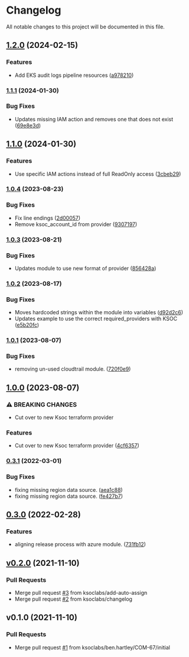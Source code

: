 # Changelog

All notable changes to this project will be documented in this file.

## [1.2.0](https://github.com/ksoclabs/terraform-aws-ksoc-connect/compare/v1.1.1...v1.2.0) (2024-02-15)


### Features

* Add EKS audit logs pipeline resources ([a978210](https://github.com/ksoclabs/terraform-aws-ksoc-connect/commit/a9782108ccce5cc187aaf7abbaccc9cb1511d48c))

### [1.1.1](https://github.com/ksoclabs/terraform-aws-ksoc-connect/compare/v1.1.0...v1.1.1) (2024-01-30)


### Bug Fixes

* Updates missing IAM action and removes one that does not exist ([69e8e3d](https://github.com/ksoclabs/terraform-aws-ksoc-connect/commit/69e8e3d0e7e7c2947e20b474a5481f51cc6c6c0c))

## [1.1.0](https://github.com/ksoclabs/terraform-aws-ksoc-connect/compare/v1.0.5...v1.1.0) (2024-01-30)


### Features

* Use specific IAM actions instead of full ReadOnly access ([3cbeb29](https://github.com/ksoclabs/terraform-aws-ksoc-connect/commit/3cbeb29355cf5e8b580fff247b14e8cfd3221fa1))

### [1.0.4](https://github.com/ksoclabs/terraform-aws-ksoc-connect/compare/v1.0.3...v1.0.4) (2023-08-23)


### Bug Fixes

* Fix line endings ([2d00057](https://github.com/ksoclabs/terraform-aws-ksoc-connect/commit/2d00057d4a987391f82c86de95c5912d1eafbe37))
* Remove ksoc_account_id from provider ([9307197](https://github.com/ksoclabs/terraform-aws-ksoc-connect/commit/93071978a3c1994982a9b2de1def508d08bb66fd))

### [1.0.3](https://github.com/ksoclabs/terraform-aws-ksoc-connect/compare/v1.0.2...v1.0.3) (2023-08-21)


### Bug Fixes

* Updates module to use new format of provider ([856428a](https://github.com/ksoclabs/terraform-aws-ksoc-connect/commit/856428a6242130d0186e9c3646e8e005662c864d))

### [1.0.2](https://github.com/ksoclabs/terraform-aws-ksoc-connect/compare/v1.0.1...v1.0.2) (2023-08-17)


### Bug Fixes

* Moves hardcoded strings within the module into variables ([d92d2c6](https://github.com/ksoclabs/terraform-aws-ksoc-connect/commit/d92d2c6f16da8db8031d34e9d94e85fe6e7e0103))
* Updates example to use the correct required_providers with KSOC ([e5b20fc](https://github.com/ksoclabs/terraform-aws-ksoc-connect/commit/e5b20fcaaea64a9888c8206f2ef21ae012b02fa5))

### [1.0.1](https://github.com/ksoclabs/terraform-aws-ksoc-connect/compare/v1.0.0...v1.0.1) (2023-08-07)


### Bug Fixes

* removing un-used cloudtrail module. ([720f0e9](https://github.com/ksoclabs/terraform-aws-ksoc-connect/commit/720f0e9d8d8ca26cf8be75883d17a11e1a368e7e))

## [1.0.0](https://github.com/ksoclabs/terraform-aws-ksoc-connect/compare/v0.3.1...v1.0.0) (2023-08-07)


### ⚠ BREAKING CHANGES

* Cut over to new Ksoc terraform provider

### Features

* Cut over to new Ksoc terraform provider ([4cf6357](https://github.com/ksoclabs/terraform-aws-ksoc-connect/commit/4cf6357c23ae5e000c1d912cc2b2737eff7ccc72))

### [0.3.1](https://github.com/ksoclabs/terraform-aws-ksoc-connect/compare/v0.3.0...v0.3.1) (2022-03-01)


### Bug Fixes

* fixing missing region data source. ([aea1c88](https://github.com/ksoclabs/terraform-aws-ksoc-connect/commit/aea1c8870af62e8c1dfb7394afacc17f3dcc0fe1))
* fixing missing region data source. ([fe427b7](https://github.com/ksoclabs/terraform-aws-ksoc-connect/commit/fe427b74bdc2c888707b94534fae9eacf2877ac5))

## [0.3.0](https://github.com/ksoclabs/terraform-aws-ksoc-connect/compare/v0.2.0...v0.3.0) (2022-02-28)


### Features

* aligning release process with azure module. ([731fb12](https://github.com/ksoclabs/terraform-aws-ksoc-connect/commit/731fb12869168851edbf749e43bfbe5c1cfa9f07))

<a name="v0.2.0"></a>
## [v0.2.0](https://github.com/ksoclabs/terraform-aws-ksoc-connect/compare/v0.1.0...v0.2.0) (2021-11-10)

### Pull Requests

* Merge pull request [#3](https://github.com/ksoclabs/terraform-aws-ksoc-connect/issues/3) from ksoclabs/add-auto-assign
* Merge pull request [#2](https://github.com/ksoclabs/terraform-aws-ksoc-connect/issues/2) from ksoclabs/changelog


<a name="v0.1.0"></a>
## v0.1.0 (2021-11-10)

### Pull Requests

* Merge pull request [#1](https://github.com/ksoclabs/terraform-aws-ksoc-connect/issues/1) from ksoclabs/ben.hartley/COM-67/initial
